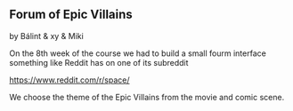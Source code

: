 ## Forum of Epic Villains
by Bálint & xy & Miki 

On the 8th week of the course we had to build a small fourm interface something like
Reddit has on one of its subreddit

https://www.reddit.com/r/space/

We choose the theme of the Epic Villains from the movie and comic scene.
